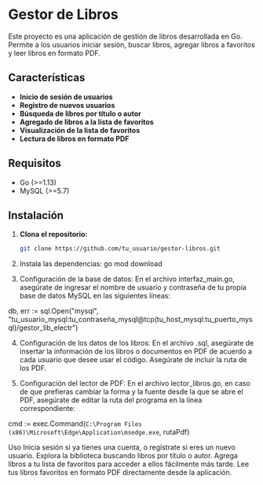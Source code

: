 # Gestor de Libros

Este proyecto es una aplicación de gestión de libros desarrollada en Go. Permite a los usuarios iniciar sesión, buscar libros, agregar libros a favoritos y leer libros en formato PDF.

## Características

- **Inicio de sesión de usuarios**
- **Registro de nuevos usuarios**
- **Búsqueda de libros por título o autor**
- **Agregado de libros a la lista de favoritos**
- **Visualización de la lista de favoritos**
- **Lectura de libros en formato PDF**

## Requisitos

- Go (>=1.13)
- MySQL (>=5.7)

## Instalación

1. **Clona el repositorio:**

   ```bash
   git clone https://github.com/tu_usuario/gestor-libros.git
   
2. Instala las dependencias:
go mod download

3. Configuración de la base de datos: En el archivo interfaz_main.go, asegúrate de ingresar el nombre de usuario y contraseña de tu propia base de datos MySQL en las siguientes líneas:

db, err := sql.Open("mysql", "tu_usuario_mysql:tu_contraseña_mysql@tcp(tu_host_mysql:tu_puerto_mysql)/gestor_lib_electr")

4. Configuración de los datos de los libros: En el archivo .sql, asegúrate de insertar la información de los libros o documentos en PDF de acuerdo a cada usuario que desee usar el código. Asegúrate de incluir la ruta de los PDF.

5. Configuración del lector de PDF: En el archivo lector_libros.go, en caso de que prefieras cambiar la forma y la fuente desde la que se abre el PDF, asegúrate de editar la ruta del programa en la línea correspondiente:

cmd := exec.Command(`C:\Program Files (x86)\Microsoft\Edge\Application\msedge.exe`, rutaPdf)

Uso
Inicia sesión si ya tienes una cuenta, o regístrate si eres un nuevo usuario.
Explora la biblioteca buscando libros por título o autor.
Agrega libros a tu lista de favoritos para acceder a ellos fácilmente más tarde.
Lee tus libros favoritos en formato PDF directamente desde la aplicación.

